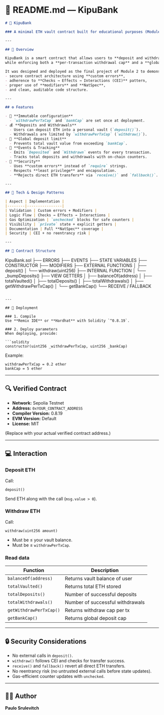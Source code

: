 # 📘 README.md — **KipuBank**

```markdown
# 🏦 KipuBank

### A minimal ETH vault contract built for educational purposes (Module 2 – ETH Kipu Bootcamp).

---

## 📜 Overview

KipuBank is a smart contract that allows users to **deposit and withdraw native ETH** into personal vaults, 
while enforcing both a **per-transaction withdrawal cap** and a **global deposit limit (bankCap)**.

It was designed and deployed as the final project of Module 2 to demonstrate:
- secure contract architecture using **custom errors**,  
- adherence to **Checks → Effects → Interactions (CEI)** pattern,  
- proper use of **modifiers** and **NatSpec**,  
- and clean, auditable code structure.

---

## ⚙️ Features

- 🧱 **Immutable configuration**  
  - `withdrawPerTxCap` and `bankCap` are set once at deployment.
- 💰 **Deposits and Withdrawals**  
  - Users can deposit ETH into a personal vault (`deposit()`).
  - Withdrawals are limited by `withdrawPerTxCap` (`withdraw()`).
- 🔐 **Global deposit limit**  
  - Prevents total vault value from exceeding `bankCap`.
- 🧩 **Events & Tracking**  
  - Emits `Deposited` and `Withdrawn` events for every transaction.
  - Tracks total deposits and withdrawals with on-chain counters.
- 🧯 **Security**  
  - Uses **custom errors** instead of `require` strings.
  - Respects **least privilege** and encapsulation.
  - **Rejects direct ETH transfers** via `receive()` and `fallback()`.

---

## 🧰 Tech & Design Patterns

| Aspect | Implementation |
|--------|----------------|
| Validation | Custom errors + Modifiers |
| Logic Flow | Checks → Effects → Interactions |
| Gas Optimization | `unchecked` blocks for safe counters |
| Visibility | `private` state + explicit getters |
| Documentation | Full **NatSpec** coverage |
| Security | CEI + no reentrancy risk |

---

## 🧩 Contract Structure

```

KipuBank.sol
├── ERRORS
├── EVENTS
├── STATE VARIABLES
├── CONSTRUCTOR
├── MODIFIERS
├── EXTERNAL FUNCTIONS
│   ├── deposit()
│   └── withdraw(uint256)
├── INTERNAL FUNCTION
│   └── _bumpDeposits()
├── VIEW GETTERS
│   ├── balanceOf(address)
│   ├── totalVaulted()
│   ├── totalDeposits()
│   ├── totalWithdrawals()
│   ├── getWithdrawPerTxCap()
│   └── getBankCap()
└── RECEIVE / FALLBACK

````

---

## 🧪 Deployment

### 1. Compile
Use **Remix IDE** or **Hardhat** with Solidity `^0.8.19`.

### 2. Deploy parameters
When deploying, provide:

```solidity
constructor(uint256 _withdrawPerTxCap, uint256 _bankCap)
````

Example:

```
withdrawPerTxCap = 0.2 ether
bankCap = 5 ether
```

---

## 🔍 Verified Contract

* **Network:** Sepolia Testnet
* **Address:** `0xYOUR_CONTRACT_ADDRESS`
* **Compiler Version:** 0.8.19
* **EVM Version:** Default
* **License:** MIT

(Replace with your actual verified contract address.)

---

## 💻 Interaction

### Deposit ETH

Call:

```solidity
deposit()
```

Send ETH along with the call (`msg.value > 0`).

### Withdraw ETH

Call:

```solidity
withdraw(uint256 amount)
```

* Must be ≤ your vault balance.
* Must be ≤ `withdrawPerTxCap`.

### Read data

| Function                | Description                      |
| ----------------------- | -------------------------------- |
| `balanceOf(address)`    | Returns vault balance of user    |
| `totalVaulted()`        | Returns total ETH stored         |
| `totalDeposits()`       | Number of successful deposits    |
| `totalWithdrawals()`    | Number of successful withdrawals |
| `getWithdrawPerTxCap()` | Returns withdraw cap per tx      |
| `getBankCap()`          | Returns global deposit cap       |

---

## 🔒 Security Considerations

* No external calls in `deposit()`.
* `withdraw()` follows CEI and checks for transfer success.
* `receive()` and `fallback()` revert all direct ETH transfers.
* No reentrancy risk (no untrusted external calls before state updates).
* Gas-efficient counter updates with `unchecked`.

---

## 🧑‍💻 Author

**Paulo Srulevitch**
